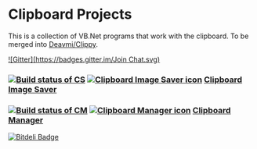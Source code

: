 # Clipboard Projects
This is a collection of VB.Net programs that work with the clipboard. To be merged into [Deavmi/Clippy](https://github.com/Walkman-Mirror/Clippy).

[![Gitter](https://badges.gitter.im/Join Chat.svg)](https://gitter.im/Walkman100/Walkman?utm_source=badge&utm_medium=badge&utm_campaign=pr-badge&utm_content=badge)

### [![Build status of CS](https://ci.appveyor.com/api/projects/status/g32gra4rxcwlrwqr)](https://ci.appveyor.com/project/Walkman100/clipboard-projects) [![Clipboard Image Saver icon](https://raw.githubusercontent.com/Walkman100/Clipboard-Projects/master/ClipboardSaver/paste.ico "Clipboard Image Saver icon")](https://raw.githubusercontent.com/Walkman100/Clipboard-Projects/master/ClipboardSaver/paste.ico) [Clipboard Image Saver](https://github.com/Walkman100/Clipboard-Projects/blob/master/ClipboardSaver/README.md)

### [![Build status of CM](https://ci.appveyor.com/api/projects/status/g5rgh4tfm5fvk1ky)](https://ci.appveyor.com/project/Walkman100/clipboard-projects-844) [![Clipboard Manager icon](https://raw.githubusercontent.com/Walkman100/Clipboard-Projects/master/ClipboardManager/My%20Project/animationmanager.ico "Clipboard Manager icon")](https://raw.githubusercontent.com/Walkman100/Clipboard-Projects/master/ClipboardManager/My%20Project/animationmanager.ico) [Clipboard Manager](https://github.com/Walkman100/Clipboard-Projects/blob/master/ClipboardManager/README.md)

[![Bitdeli Badge](https://d2weczhvl823v0.cloudfront.net/Walkman100/clipboard-projects/trend.png)](https://bitdeli.com/free "Bitdeli Badge")

